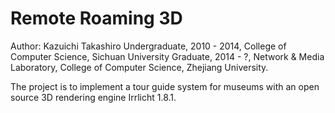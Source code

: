 Remote Roaming 3D
=================
Author: Kazuichi Takashiro
	Undergraduate, 2010 - 2014, College of Computer Science, Sichuan University
	Graduate, 2014 - ?, Network & Media Laboratory, College of Computer Science, Zhejiang University.

The project is to implement a tour guide system for museums with an open source 3D rendering engine
Irrlicht 1.8.1.
